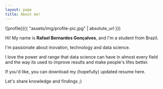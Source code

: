 ```yaml
---
layout: page
title: About me!
---
```


<!--- (<img align="center" src="https://github.com/rafaelbg27/rafaelbg27.github.io/tree/gh-pages/assets/img/profile-pic.jpg" width="150"> -->

![profile]({{ "assets/img/profile-pic.jpg" | absolute_url }})

Hi! My name is **Rafael Bernardes Gonçalves**, and I'm a student from Brazil.

I'm passionate about inovation, technology and data science.

I love the power and range that data science can have in almost every field and the way its used to improve results and make people's lifes better.

If you'd like, you can download my (hopefully) updated resume here.

Let's share knowledge and findings ;)